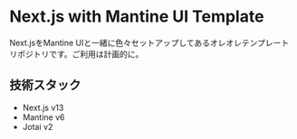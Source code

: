# Next.js with Mantine UI Template

Next.jsをMantine UIと一緒に色々セットアップしてあるオレオレテンプレートリポジトリです。ご利用は計画的に。

## 技術スタック

- Next.js v13
- Mantine v6
- Jotai v2
